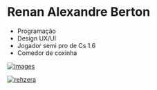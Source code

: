 # **Renan Alexandre Berton**

- Programação 
- Design UX/UI
- Jogador semi pro de Cs 1.6
- Comedor de coxinha


[![images](https://user-images.githubusercontent.com/30186107/29488525-f55a69d0-84da-11e7-8a39-5476f663b5eb.png)](https://github.com/renanberton)

[![rehzera](https://github-readme-stats.vercel.app/api/top-langs/?username=renanberton&themes=dark)](https://github.com/renanberton) 

